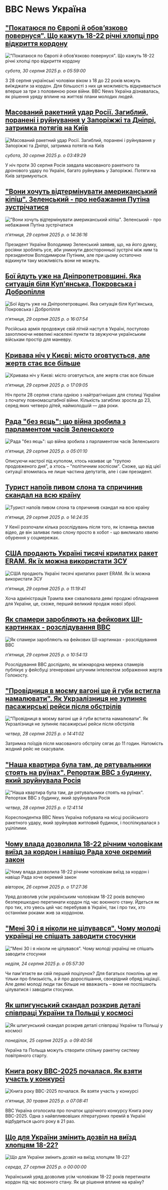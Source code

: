 # BBC News Україна## ["Покатаюся по Європі й обовʼязково повернуся". Що кажуть 18-22 річні хлопці про відкриття кордону ](https://www.bbc.com/ukrainian/articles/cvgvjwmg2gjo?at_medium=RSS&at_campaign=rss?at_campaign=githubrss)!["Покатаюся по Європі й обовʼязково повернуся". Що кажуть 18-22 річні хлопці про відкриття кордону ](https://ichef.bbci.co.uk/ace/ws/240/cpsprodpb/6cd6/live/dae5bf80-84f1-11f0-84c8-99de564f0440.jpg)_субота, 30 серпня 2025 р. о 05:59:00_З 28 серпня українські чоловіки віком з 18 до 22 років можуть виїжджати за кордон. Для більшості з них ця можливість відкривається вперше за три з половиною роки війни. BBC News Україна дізнавалась, як рішення уряду вплине на життєві плани молодих людей.## [Масований ракетний удар Росії. Загиблий, поранені і руйнування у Запоріжжі та Дніпрі, затримка потягів на Київ](https://www.bbc.com/ukrainian/articles/c79lpxewx42o?at_medium=RSS&at_campaign=rss?at_campaign=githubrss)![Масований ракетний удар Росії. Загиблий, поранені і руйнування у Запоріжжі та Дніпрі, затримка потягів на Київ](https://ichef.bbci.co.uk/ace/ws/240/cpsprodpb/6f52/live/33ca5310-8554-11f0-a991-2dfa1cf45f3d.jpg)_субота, 30 серпня 2025 р. о 03:49:29_У ніч проти 30 серпня Росія завдала масованого ракетного та дронового удару по Україні, багато руйнувань у Запоріжжі. Потяги на Київ затримуються.## ["Вони хочуть відтермінувати американський кіпіш". Зеленський - про небажання Путіна зустрічатися](https://www.bbc.com/ukrainian/articles/c754pwg192yo?at_medium=RSS&at_campaign=rss?at_campaign=githubrss)!["Вони хочуть відтермінувати американський кіпіш". Зеленський - про небажання Путіна зустрічатися](https://ichef.bbci.co.uk/ace/ws/240/cpsprodpb/716e/live/69334b50-84e2-11f0-bdc5-0bac48b207b6.jpg)_пʼятниця, 29 серпня 2025 р. о 14:36:16_Президент України Володимир Зеленський заявив, що, на його думку, росіяни зроблять усе, аби уникнути двосторонньої зустрічі між ним та президентом Володимиром Путіним, але при цьому остаточно відкинути таку можливість вони не можуть.## [Бої йдуть уже на Дніпропетровщині. Яка ситуація біля Куп'янська, Покровська і Добропілля](https://www.bbc.com/ukrainian/articles/crkzyn1xelpo?at_medium=RSS&at_campaign=rss?at_campaign=githubrss)![Бої йдуть уже на Дніпропетровщині. Яка ситуація біля Куп'янська, Покровська і Добропілля](https://ichef.bbci.co.uk/ace/ws/240/cpsprodpb/d232/live/b6c125d0-84d4-11f0-8482-5de2807b9be8.jpg)_пʼятниця, 29 серпня 2025 р. о 16:07:54_Російська армія продовжує свій літній наступ в Україні, поступово захоплюючи невеликі населені пункти та звужуючи українським військам простір для маневру.## [Кривава ніч у Києві: місто оговтується, але жертв стає все більше](https://www.bbc.com/ukrainian/articles/c1ejx87v472o?at_medium=RSS&at_campaign=rss?at_campaign=githubrss)![Кривава ніч у Києві: місто оговтується, але жертв стає все більше](https://ichef.bbci.co.uk/ace/ws/240/cpsprodpb/b4e4/live/4c9665f0-84b4-11f0-b98d-d308c56c1729.jpg)_пʼятниця, 29 серпня 2025 р. о 17:09:05_Ніч проти 28 серпня стала однією з найтрагічніших для столиці України з початку повномасштабної війни. Кількість загиблих зросла до 23, серед яких четверо дітей, наймолодшій — два роки.## [Рада "без яєць": що війна зробила з парламентом часів Зеленського](https://www.bbc.com/ukrainian/articles/c0qlxev2784o?at_medium=RSS&at_campaign=rss?at_campaign=githubrss)![Рада "без яєць": що війна зробила з парламентом часів Зеленського](https://ichef.bbci.co.uk/ace/ws/240/cpsprodpb/3f2d/live/4aace180-841c-11f0-8920-cb71bf7274c6.jpg)_пʼятниця, 29 серпня 2025 р. о 05:01:10_Описуючи настрої під куполом, хтось називає це "групою продовженого дня", а хтось – "політичним хоспісом". Схоже, що від цієї ситуації втомилась не лише частина депутатів, але і сам президент.## [Турист напоїв пивом слона та спричинив скандал на всю країну](https://www.bbc.com/ukrainian/articles/cvgpxrz0xw7o?at_medium=RSS&at_campaign=rss?at_campaign=githubrss)![Турист напоїв пивом слона та спричинив скандал на всю країну](https://ichef.bbci.co.uk/ace/ws/240/cpsprodpb/b6bb/live/01ec27d0-841c-11f0-9cf6-cbf3e73ce2b9.jpg)_пʼятниця, 29 серпня 2025 р. о 14:24:35_У Кенії розпочали кілька розслідувань після того, як іспанець виклав відео, де він заливає пиво слону просто в хобот - що викликало хвилю обурення у соцмережах.## [США продають Україні тисячі крилатих ракет ERAM. Як їх можна використати ЗСУ](https://www.bbc.com/ukrainian/articles/c0l6dpedklwo?at_medium=RSS&at_campaign=rss?at_campaign=githubrss)![США продають Україні тисячі крилатих ракет ERAM. Як їх можна використати ЗСУ](https://ichef.bbci.co.uk/ace/ws/240/cpsprodpb/a28f/live/9fd5d790-84c9-11f0-9cf6-cbf3e73ce2b9.jpg)_пʼятниця, 29 серпня 2025 р. о 11:19:41_Хоча адміністрація Трампа вже схвалювала деякі продажі обладнання для України, це, схоже, перший великий продаж нової зброї.## [Як спамери заробляють на фейкових ШІ-картинках - розслідування ВВС](https://www.bbc.com/ukrainian/articles/c207rjq4xxgo?at_medium=RSS&at_campaign=rss?at_campaign=githubrss)![Як спамери заробляють на фейкових ШІ-картинках - розслідування ВВС](https://ichef.bbci.co.uk/ace/ws/240/cpsprodpb/1d36/live/c057e440-8424-11f0-b4be-b58d78baadd0.jpg)_пʼятниця, 29 серпня 2025 р. о 10:54:13_Розслідування ВВС дослідило, як міжнародна мережа спамерів публікує у фейсбуці згенеровані штучним інтелектом зображення жертв Голокосту.## ["Провідниця в моєму вагоні ще й губи встигла намалювати". Як Укрзалізниця не зупиняє пасажирські рейси після обстрілів ](https://www.bbc.com/ukrainian/articles/c05er8v4n97o?at_medium=RSS&at_campaign=rss?at_campaign=githubrss)!["Провідниця в моєму вагоні ще й губи встигла намалювати". Як Укрзалізниця не зупиняє пасажирські рейси після обстрілів ](https://ichef.bbci.co.uk/ace/ws/240/cpsprodpb/afea/live/f95caad0-8408-11f0-bd2b-c9a8fb561af5.jpg)_четвер, 28 серпня 2025 р. о 14:41:02_Затримка поїздів після масованого обстрілу сягає до 11 годин. Натомість жодний рейс не скасували.## ["Наша квартира була там, де рятувальники стоять на руїнах". Репортаж ВВС з будинку, який зруйнувала Росія](https://www.bbc.com/ukrainian/articles/cwy5zl35n9po?at_medium=RSS&at_campaign=rss?at_campaign=githubrss)!["Наша квартира була там, де рятувальники стоять на руїнах". Репортаж ВВС з будинку, який зруйнувала Росія](https://ichef.bbci.co.uk/ace/ws/240/cpsprodpb/3e2d/live/5bb05520-83fe-11f0-a3f8-9b56bf5c3841.jpg)_четвер, 28 серпня 2025 р. о 12:41:14_Кореспондентка ВВС News Україна побувала на місці російського ракетного удару, який зруйнував житловий будинок, і поспілкувалася з уцілілими.## [Чому влада дозволила 18-22 річним чоловікам виїзд за кордон і навіщо Рада хоче окремий закон](https://www.bbc.com/ukrainian/articles/cx29jpxdpp9o?at_medium=RSS&at_campaign=rss?at_campaign=githubrss)![Чому влада дозволила 18-22 річним чоловікам виїзд за кордон і навіщо Рада хоче окремий закон](https://ichef.bbci.co.uk/ace/ws/240/cpsprodpb/0a71/live/e6d07040-82a5-11f0-a21f-a946aea0c353.jpg)_вівторок, 26 серпня 2025 р. о 17:27:36_Уряд дозволив усім українським чоловікам 18-22 років включно безперешкодно перетинати кордон під час воєнного стану. Йдеться як про тих, хто увесь цей час перебував в Україні, так і про тих, хто останніми роками жив за кордоном.## ["Мені 30 і я ніколи не цілувався". Чому молоді українці не спішать заводити стосунки](https://www.bbc.com/ukrainian/articles/crr22xdgrrno?at_medium=RSS&at_campaign=rss?at_campaign=githubrss)!["Мені 30 і я ніколи не цілувався". Чому молоді українці не спішать заводити стосунки](https://ichef.bbci.co.uk/ace/ws/240/cpsprodpb/9c93/live/5d5d9900-76a2-11f0-8155-5f8739f897b4.jpg)_неділя, 24 серпня 2025 р. о 05:57:30_Чи пам'ятаєте ви свій перший поцілунок? Для багатьох поколінь це не тільки про близькість, а й про дорослішання, своєрідний обряд ініціації. Але деякі молоді люди так більше не вважають – вони не поспішають цілуватися і заводити стосунки.## [Як шпигунський скандал розкрив деталі співпраці України та Польщі у космосі](https://www.bbc.com/ukrainian/articles/c39d2lkd47ko?at_medium=RSS&at_campaign=rss?at_campaign=githubrss)![Як шпигунський скандал розкрив деталі співпраці України та Польщі у космосі](https://ichef.bbci.co.uk/ace/ws/240/cpsprodpb/0d9f/live/2d489c90-7f50-11f0-83cc-c5da98c419b8.jpg)_понеділок, 25 серпня 2025 р. о 09:40:56_Україна та Польща можуть створити спільну ракетну систему повітряного старту.## [Книга року BBC-2025 почалася. Як взяти участь у конкурсі ](https://www.bbc.com/ukrainian/articles/clygdp91lk7o?at_medium=RSS&at_campaign=rss?at_campaign=githubrss)![Книга року BBC-2025 почалася. Як взяти участь у конкурсі ](https://ichef.bbci.co.uk/ace/ws/240/cpsprodpb/01eb/live/6dc71a60-3b9b-11f0-b0d7-71720076f013.jpg)_пʼятниця, 30 травня 2025 р. о 07:08:41_BBC Україна оголосила про початок щорічного конкурсу Книга року BBC-2025. Одна з найвпливовіших літературних премій в Україні відбудеться цього року в 21 раз.## [Що для України змінить дозвіл на виїзд хлопцям 18-22?](https://www.youtube.com/watch?v=k6Zcwpf2Lvc&at_medium=RSS&at_campaign=rss?at_campaign=githubrss)![Що для України змінить дозвіл на виїзд хлопцям 18-22?](https://ichef.bbci.co.uk/ace/standard/240/cpsprodpb/66d7/live/4eb82510-8362-11f0-a34f-318be3fb0481.jpg)_середа, 27 серпня 2025 р. о 00:00:00_Український уряд дозволив усім чоловікам 18-22 років перетинати кордон під час воєнного стану. Як це рішення вплине на країну?